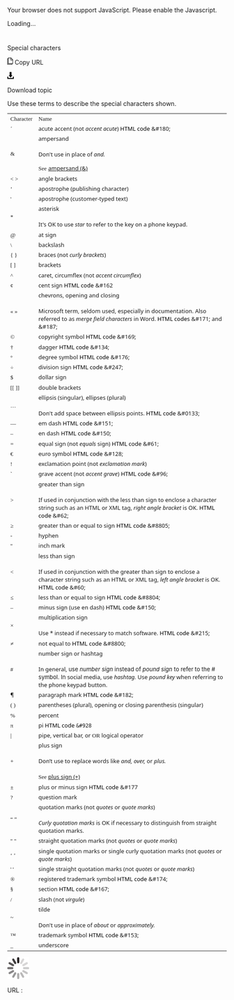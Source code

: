 Your browser does not support JavaScript. Please enable the Javascript.

Loading...

# 

Special characters

![Copy URL](special-characters_files/Copy.png)
Copy URL

![Download](special-characters_files/Download.png)

Download topic

Use these terms to describe the special characters shown. 

<table>
<tbody>
<tr class="odd">
<td><span style="font-family:Segoe UI Semibold;font-size:small;">Character</span></td>
<td><span style="font-family:Segoe UI Semibold;font-size:small;">Name</span></td>
</tr>
<tr class="even">
<td><div>
<div>
<span style="font-family:Segoe UI Semibold;font-size:small;">´</span>
</div>
</div></td>
<td><div>
<div>
<span style="font-family:Segoe UI;font-size:small;">acute accent (not </span><em><span style="font-family:Segoe UI;font-size:small;">accent acute</span></em><span style="font-family:Segoe UI;font-size:small;">) </span><span style="color:#000000;font-family:Segoe UI;font-size:small;">HTML code</span><span style="font-family:Segoe UI;font-size:small;"> &amp;#180;</span>
</div>
</div></td>
</tr>
<tr class="odd">
<td><div>
<span style="font-family:Segoe UI Semibold;font-size:small;">&amp;</span>
</div></td>
<td><div>
<div>
<span style="font-family:Segoe UI;font-size:small;">ampersand<br />
<br />
Don't use in place of <em>and.</em></span><span style="font-family:Segoe UI;font-size:small;"></span>
<p></p>
</div>
<span style="font-family:Segoe UI Semibold;font-size:small;">See</span> <span style="font-family:Segoe UI;font-size:small;"><a href="https://worldready.cloudapp.net/Styleguide/Read?id=2700&amp;topicid=32501">ampersand (&amp;)</a></span><br />

</div></td>
</tr>
<tr class="even">
<td><div>
<span style="font-family:Segoe UI Semibold;font-size:small;">&lt; &gt;</span>
</div></td>
<td><div>
<span style="font-family:Segoe UI;font-size:small;">angle brackets</span>
</div></td>
</tr>
<tr class="odd">
<td><div>
<span style="font-family:Segoe UI Semibold;font-size:small;">’</span>
</div></td>
<td><div>
<span style="font-family:Segoe UI;font-size:small;">apostrophe (publishing character)</span>
</div></td>
</tr>
<tr class="even">
<td><div>
<span style="font-family:Segoe UI Semibold;font-size:small;">'</span>
</div></td>
<td><div>
<span style="font-family:Segoe UI;font-size:small;">apostrophe (customer-typed text)</span>
</div></td>
</tr>
<tr class="odd">
<td><div>
<span style="font-family:Segoe UI Semibold;font-size:small;">*</span>
</div></td>
<td><div>
<span style="font-family:Segoe UI;font-size:small;">asterisk</span><span style="font-family:Segoe UI;font-size:small;"><br />
<br />
It's OK to use <em>star</em> to refer to the key on a phone keypad.</span>
</div></td>
</tr>
<tr class="even">
<td><div>
<span style="font-family:Segoe UI Semibold;font-size:small;">@</span>
</div></td>
<td><div>
<span style="font-family:Segoe UI;font-size:small;">at sign</span>
</div></td>
</tr>
<tr class="odd">
<td><div>
<span style="font-family:Segoe UI Semibold;font-size:small;">\</span>
</div></td>
<td><div>
<span style="font-family:Segoe UI;font-size:small;">backslash</span>
</div></td>
</tr>
<tr class="even">
<td><div>
<span style="font-family:Segoe UI Semibold;font-size:small;">{ }</span>
</div></td>
<td><div>
<span style="font-family:Segoe UI;font-size:small;">braces (not </span><em><span style="font-family:Segoe UI;font-size:small;">curly brackets</span></em><span style="font-family:Segoe UI;font-size:small;">)</span>
</div></td>
</tr>
<tr class="odd">
<td><div>
<span style="font-family:Segoe UI Semibold;font-size:small;">[ ]</span>
</div></td>
<td><div>
<span style="font-family:Segoe UI;font-size:small;">brackets</span>
</div></td>
</tr>
<tr class="even">
<td><div>
<span style="font-family:Segoe UI Semibold;font-size:small;">^</span>
</div></td>
<td><div>
<span style="font-family:Segoe UI;font-size:small;">caret, circumflex (not </span><em><span style="font-family:Segoe UI;font-size:small;">accent circumflex</span></em><span style="font-family:Segoe UI;font-size:small;">)</span>
</div></td>
</tr>
<tr class="odd">
<td><div>
<span style="font-family:Segoe UI Semibold;font-size:small;">¢</span>
</div></td>
<td><div>
<span style="font-family:Segoe UI;font-size:small;">cent sign </span><span style="color:#000000;font-family:Segoe UI;font-size:small;">HTML code</span> <span style="font-family:Segoe UI;font-size:small;">&amp;#162</span>
</div></td>
</tr>
<tr class="even">
<td><div>
<span style="font-family:Segoe UI Semibold;font-size:small;">« »</span>
</div></td>
<td><div>
<span style="font-family:Segoe UI;font-size:small;">chevrons, opening and closing<br />
<br />
Microsoft term, seldom used, especially in documentation. Also referred to as </span><em><span style="font-family:Segoe UI;font-size:small;">merge field characters</span></em><span style="font-family:Segoe UI;font-size:small;"> in Word. </span><span style="color:#000000;font-family:Segoe UI;font-size:small;">HTML codes</span><span style="font-family:Segoe UI;font-size:small;"> &amp;#171; and &amp;#187;</span>
</div></td>
</tr>
<tr class="odd">
<td><div>
<span style="font-family:Segoe UI Semibold;font-size:small;">©</span>
</div></td>
<td><div>
<span style="font-family:Segoe UI;font-size:small;">copyright symbol </span><span style="color:#000000;font-family:Segoe UI;font-size:small;">HTML code </span><span style="font-family:Segoe UI;font-size:small;">&amp;#169;</span>
</div></td>
</tr>
<tr class="even">
<td><div>
<span style="font-family:Segoe UI Semibold;font-size:small;">†</span>
</div></td>
<td><div>
<span style="font-family:Segoe UI;font-size:small;">dagger </span><span style="color:#000000;font-family:Segoe UI;font-size:small;">HTML code </span><span style="font-family:Segoe UI;font-size:small;">&amp;#134;</span>
</div></td>
</tr>
<tr class="odd">
<td><div>
<span style="font-family:Segoe UI Semibold;font-size:small;">°</span>
</div></td>
<td><div>
<span style="font-family:Segoe UI;font-size:small;">degree symbol </span><span style="color:#000000;font-family:Segoe UI;font-size:small;">HTML code </span><span style="font-family:Segoe UI;font-size:small;">&amp;#176;</span>
</div></td>
</tr>
<tr class="even">
<td><div>
<span style="font-family:Segoe UI Semibold;font-size:small;">÷</span>
</div></td>
<td><div>
<span style="font-family:Segoe UI;font-size:small;">division sign </span><span style="color:#000000;font-family:Segoe UI;font-size:small;">HTML code </span><span style="font-family:Segoe UI;font-size:small;">&amp;#247;</span>
</div></td>
</tr>
<tr class="odd">
<td><div>
<span style="font-family:Segoe UI Semibold;font-size:small;">$</span>
</div></td>
<td><div>
<span style="font-family:Segoe UI;font-size:small;">dollar sign</span>
</div></td>
</tr>
<tr class="even">
<td><div>
<span style="font-family:Segoe UI Semibold;font-size:small;">[[ ]]</span>
</div></td>
<td><div>
<span style="font-family:Segoe UI;font-size:small;">double brackets</span>
</div></td>
</tr>
<tr class="odd">
<td><div>
<span style="font-family:Segoe UI Semibold;font-size:small;">…</span>
</div></td>
<td><div>
<span style="font-family:Segoe UI;font-size:small;">ellipsis (singular), ellipses (plural)<br />
<br />
Don't add space between ellipsis points. </span><span style="color:#000000;font-family:Segoe UI;font-size:small;">HTML code</span><span style="font-family:Segoe UI;font-size:small;"> &amp;#0133;</span>
</div></td>
</tr>
<tr class="even">
<td><div>
<span style="font-family:Segoe UI Semibold;font-size:small;">—</span>
</div></td>
<td><div>
<span style="font-family:Segoe UI;font-size:small;">em dash </span><span style="color:#000000;font-family:Segoe UI;font-size:small;">HTML code</span><span style="font-family:Segoe UI;font-size:small;"> &amp;#151;</span>
</div></td>
</tr>
<tr class="odd">
<td><div>
<span style="font-family:Segoe UI Semibold;font-size:small;">–</span>
</div></td>
<td><div>
<span style="font-family:Segoe UI;font-size:small;">en dash </span><span style="color:#000000;font-family:Segoe UI;font-size:small;">HTML code</span><span style="font-family:Segoe UI;font-size:small;"> &amp;#150;</span>
</div></td>
</tr>
<tr class="even">
<td><div>
<span style="font-family:Segoe UI Semibold;font-size:small;">=</span>
</div></td>
<td><div>
<span style="font-family:Segoe UI;font-size:small;">equal sign (not </span><em><span style="font-family:Segoe UI;font-size:small;">equals</span></em><span style="font-family:Segoe UI;font-size:small;"> sign) </span><span style="color:#000000;font-family:Segoe UI;font-size:small;">HTML code </span><span style="font-family:Segoe UI;font-size:small;">&amp;#61;</span>
</div></td>
</tr>
<tr class="odd">
<td><div>
<span style="font-family:Segoe UI Semibold;font-size:small;">€</span>
</div></td>
<td><div>
<span style="font-family:Segoe UI;font-size:small;">euro symbol </span><span style="color:#000000;font-family:Segoe UI;font-size:small;">HTML code </span><span style="font-family:Segoe UI;font-size:small;">&amp;#128;</span>
</div></td>
</tr>
<tr class="even">
<td><div>
<span style="font-family:Segoe UI Semibold;font-size:small;">!</span>
</div></td>
<td><div>
<span style="font-family:Segoe UI;font-size:small;">exclamation point (not </span><em><span style="font-family:Segoe UI;font-size:small;">exclamation mark</span></em><span style="font-family:Segoe UI;font-size:small;">)</span>
</div></td>
</tr>
<tr class="odd">
<td><div>
<span style="font-family:Segoe UI Semibold;font-size:small;">`</span>
</div></td>
<td><div>
<span style="font-family:Segoe UI;font-size:small;">grave accent (not </span><em><span style="font-family:Segoe UI;font-size:small;">accent grave</span></em><span style="font-family:Segoe UI;font-size:small;">) </span><span style="color:#000000;font-family:Segoe UI;font-size:small;">HTML code</span><span style="font-family:Segoe UI;font-size:small;"> &amp;#96;</span>
</div></td>
</tr>
<tr class="even">
<td><span style="font-family:Segoe UI Semibold;font-size:small;">&gt;</span></td>
<td><div>
<span style="font-family:Segoe UI;font-size:small;">greater than sign<br />
<br />
If used in conjunction with the less than sign to enclose a character string such as an HTML or XML tag, </span><em><span style="font-family:Segoe UI;font-size:small;">right angle bracket</span></em><span style="font-family:Segoe UI;font-size:small;"> is OK. </span><span style="color:#000000;font-family:Segoe UI;font-size:small;">HTML code </span><span style="font-family:Segoe UI;font-size:small;">&amp;#62;</span>
</div></td>
</tr>
<tr class="odd">
<td><div>
<span style="font-family:Segoe UI Semibold;font-size:small;">≥</span>
</div></td>
<td><div>
<span style="font-family:Segoe UI;font-size:small;">greater than or equal to sign </span><span style="color:#000000;font-family:Segoe UI;font-size:small;">HTML code </span><span style="font-family:Segoe UI;font-size:small;">&amp;#8805;</span>
</div></td>
</tr>
<tr class="even">
<td><div>
<span style="font-family:Segoe UI Semibold;font-size:small;">-</span>
</div></td>
<td><div>
<span style="font-family:Segoe UI;font-size:small;">hyphen</span>
</div></td>
</tr>
<tr class="odd">
<td><div>
<span style="font-family:Segoe UI Semibold;font-size:small;">&quot;</span>
</div></td>
<td><div>
<span style="font-family:Segoe UI;font-size:small;">inch mark</span>
</div></td>
</tr>
<tr class="even">
<td><span style="font-family:Segoe UI Semibold;font-size:small;">&lt;</span></td>
<td><div>
<span style="font-family:Segoe UI;font-size:small;">less than sign<br />
<br />
If used in conjunction with the greater than sign to enclose a character string such as an HTML or XML tag, </span><em><span style="font-family:Segoe UI;font-size:small;">left angle bracket</span></em><span style="font-family:Segoe UI;font-size:small;"> is OK. </span><span style="color:#000000;font-family:Segoe UI;font-size:small;">HTML code </span><span style="font-family:Segoe UI;font-size:small;">&amp;#60;</span>
</div></td>
</tr>
<tr class="odd">
<td><div>
<span style="font-family:Segoe UI Semibold;font-size:small;">≤</span>
</div></td>
<td><div>
<span style="font-family:Segoe UI;font-size:small;">less than or equal to sign </span><span style="color:#000000;font-family:Segoe UI;font-size:small;">HTML code </span><span style="font-family:Segoe UI;font-size:small;">&amp;#8804;</span>
</div></td>
</tr>
<tr class="even">
<td><div>
<span style="font-family:Segoe UI Semibold;font-size:small;">–</span>
</div></td>
<td><div>
<span style="font-family:Segoe UI;font-size:small;">minus sign (use en dash) </span><span style="color:#000000;font-family:Segoe UI;font-size:small;">HTML code </span><span style="font-family:Segoe UI;font-size:small;">&amp;#150;</span>
</div></td>
</tr>
<tr class="odd">
<td><div>
<span style="font-family:Segoe UI Semibold;font-size:small;">×</span>
</div></td>
<td><div>
<span style="font-family:Segoe UI;font-size:small;">multiplication sign<br />
<br />
Use * instead if necessary to match software. </span><span style="color:#000000;font-family:Segoe UI;font-size:small;">HTML code </span><span style="font-family:Segoe UI;font-size:small;">&amp;#215;</span>
</div></td>
</tr>
<tr class="even">
<td><div>
<span style="font-family:Segoe UI Semibold;font-size:small;">≠</span>
</div></td>
<td><div>
<span style="font-family:Segoe UI;font-size:small;">not equal to </span><span style="color:#000000;font-family:Segoe UI;font-size:small;">HTML code </span><span style="font-family:Segoe UI;font-size:small;">&amp;#8800;</span>
</div></td>
</tr>
<tr class="odd">
<td><div>
<span style="font-family:Segoe UI Semibold;font-size:small;">#</span>
</div></td>
<td><div>
<span style="font-family:Segoe UI;font-size:small;">number sign or hashtag<br />
<br />
In general, </span><span style="font-size:small;">use </span><em><span style="font-size:small;">number sign</span></em> <span style="font-size:small;">instead of </span><em><span style="font-size:small;">pound sign</span></em> <span style="font-size:small;">to refer to the # symbol. In </span><span style="font-family:Segoe UI;font-size:small;">social media, use <em>hashtag.</em> Use <em>pound key</em> when referring to the phone keypad button.</span>
</div></td>
</tr>
<tr class="even">
<td><div>
<span style="font-family:Segoe UI;font-size:small;">¶</span>
</div></td>
<td><div>
<span style="font-family:Segoe UI;font-size:small;">paragraph mark </span><span style="color:#000000;font-family:Segoe UI;font-size:small;">HTML code</span><span style="font-family:Segoe UI;font-size:small;"> &amp;#182;</span>
</div></td>
</tr>
<tr class="odd">
<td><div>
<span style="font-family:Segoe UI Semibold;font-size:small;">( )</span>
</div></td>
<td><div>
<span style="font-family:Segoe UI;font-size:small;">parentheses (plural), opening or closing parenthesis (singular)</span>
</div></td>
</tr>
<tr class="even">
<td><div>
<span style="font-family:Segoe UI Semibold;font-size:small;">%</span>
</div></td>
<td><div>
<span style="font-family:Segoe UI;font-size:small;">percent</span>
</div></td>
</tr>
<tr class="odd">
<td><div>
<span style="font-family:Segoe UI Semibold;font-size:small;">π</span>
</div></td>
<td><div>
<span style="font-family:Segoe UI;font-size:small;">pi </span><span style="color:#000000;font-family:Segoe UI;font-size:small;">HTML code </span><code>&amp;#928</code>
</div></td>
</tr>
<tr class="even">
<td><div>
<span style="font-family:Segoe UI Semibold;font-size:small;">|</span>
</div></td>
<td><div>
<span style="font-family:Segoe UI;font-size:small;">pipe, vertical bar, or </span><span style="font-family:Segoe UI Semibold;font-size:small;">OR</span><span style="font-family:Segoe UI;font-size:small;"> logical operator</span>
</div></td>
</tr>
<tr class="odd">
<td><div>
<span style="font-family:Segoe UI Semibold;font-size:small;">+</span>
</div></td>
<td><div>
<span style="font-family:Segoe UI;font-size:small;">plus sign<br />
<br />
Don’t use to replace words like <em>and, over,</em> or <em>plus.<br />
<br />
</em></span><span style="font-family:Segoe UI Semibold;font-size:small;">See</span><span style="font-family:Segoe UI;font-size:small;"> <a href="https://worldready.cloudapp.net/Styleguide/Read?id=2700&amp;topicid=35249">plus sign (+)</a></span>
</div></td>
</tr>
<tr class="even">
<td><div>
<span style="font-family:Segoe UI Semibold;font-size:small;">±</span>
</div></td>
<td><div>
<span style="font-family:Segoe UI;font-size:small;">plus or minus sign </span><span style="color:#000000;font-family:Segoe UI;font-size:small;">HTML code</span> <span style="font-family:Segoe UI;font-size:small;">&amp;#177</span>
</div></td>
</tr>
<tr class="odd">
<td><div>
<span style="font-family:Segoe UI Semibold;font-size:small;">?</span>
</div></td>
<td><div>
<span style="font-family:Segoe UI;font-size:small;">question mark</span>
</div></td>
</tr>
<tr class="even">
<td><div>
<span style="font-family:Segoe UI Semibold;font-size:small;">“ ”</span>
</div></td>
<td><div>
<span style="font-family:Segoe UI;font-size:small;">quotation marks (not </span><em><span style="font-family:Segoe UI;font-size:small;">quotes</span></em><span style="font-family:Segoe UI;font-size:small;"> or </span><em><span style="font-family:Segoe UI;font-size:small;">quote marks</span></em><span style="font-family:Segoe UI;font-size:small;">)</span><em><span style="font-family:Segoe UI;font-size:small;"><br />
<br />
Curly quotation marks</span></em><span style="font-family:Segoe UI;font-size:small;"> is OK if necessary to distinguish from straight quotation marks.</span>
</div></td>
</tr>
<tr class="odd">
<td><div>
<span style="font-family:Segoe UI Semibold;font-size:small;">&quot; &quot;</span>
</div></td>
<td><div>
<span style="font-family:Segoe UI;font-size:small;">straight quotation marks (not </span><em><span style="font-family:Segoe UI;font-size:small;">quotes</span></em><span style="font-family:Segoe UI;font-size:small;"> or </span><em><span style="font-family:Segoe UI;font-size:small;">quote marks</span></em><span style="font-family:Segoe UI;font-size:small;">)</span>
</div></td>
</tr>
<tr class="even">
<td><div>
<span style="font-family:Segoe UI Semibold;font-size:small;">‘ ’</span>
</div></td>
<td><div>
<span style="font-family:Segoe UI;font-size:small;">single quotation marks or single curly quotation marks (not </span><em><span style="font-family:Segoe UI;font-size:small;">quotes</span></em><span style="font-family:Segoe UI;font-size:small;"> or </span><em><span style="font-family:Segoe UI;font-size:small;">quote marks</span></em><span style="font-family:Segoe UI;font-size:small;">)</span>
</div></td>
</tr>
<tr class="odd">
<td><div>
<span style="font-family:Segoe UI Semibold;font-size:small;">' '</span>
</div></td>
<td><div>
<span style="font-family:Segoe UI;font-size:small;">single straight quotation marks (not </span><em><span style="font-family:Segoe UI;font-size:small;">quotes</span></em><span style="font-family:Segoe UI;font-size:small;"> or </span><em><span style="font-family:Segoe UI;font-size:small;">quote marks</span></em><span style="font-family:Segoe UI;font-size:small;">)</span>
</div></td>
</tr>
<tr class="even">
<td><div>
<span style="font-family:Segoe UI Semibold;font-size:small;">®</span>
</div></td>
<td><div>
<span style="font-family:Segoe UI;font-size:small;">registered trademark symbol </span><span style="color:#000000;font-family:Segoe UI;font-size:small;">HTML code </span><span style="font-family:Segoe UI;font-size:small;">&amp;#174;</span>
</div></td>
</tr>
<tr class="odd">
<td><div>
<span style="font-family:Segoe UI Semibold;font-size:small;">§</span>
</div></td>
<td><div>
<span style="font-family:Segoe UI;font-size:small;">section </span><span style="color:#000000;font-family:Segoe UI;font-size:small;">HTML code</span><span style="font-family:Segoe UI;font-size:small;"> &amp;#167;</span>
</div></td>
</tr>
<tr class="even">
<td><div>
<span style="font-family:Segoe UI Semibold;font-size:small;">/</span>
</div></td>
<td><div>
<span style="font-family:Segoe UI;font-size:small;">slash (not </span><em><span style="font-family:Segoe UI;font-size:small;">virgule</span></em><span style="font-family:Segoe UI;font-size:small;">)</span>
</div></td>
</tr>
<tr class="odd">
<td><div>
<span style="font-family:Segoe UI Semibold;font-size:small;">~</span>
</div></td>
<td><div>
<span style="font-family:Segoe UI;font-size:small;">tilde<br />
<br />
Don't use in place of <em>about</em> or <em>approximately.</em></span>
</div></td>
</tr>
<tr class="even">
<td><div>
<span style="font-family:Segoe UI Semibold;font-size:small;">™</span>
</div></td>
<td><div>
<span style="font-family:Segoe UI;font-size:small;">trademark symbol </span><span style="color:#000000;font-family:Segoe UI;font-size:small;">HTML code </span><span style="font-family:Segoe UI;font-size:small;">&amp;#153;</span>
</div></td>
</tr>
<tr class="odd">
<td><div>
<span style="font-family:Segoe UI Semibold;font-size:small;">_</span>
</div></td>
<td><div>
<span style="font-family:Segoe UI;font-size:small;">underscore</span>
</div></td>
</tr>
</tbody>
</table>

![In progress](special-characters_files/activity-large.gif)

URL :

